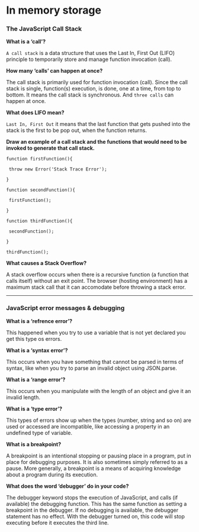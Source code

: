 # In memory storage

### The JavaScript Call Stack

**What is a ‘call’?**

`A call stack` is a data structure that uses the Last In, First Out (LIFO) principle to temporarily store and manage function invocation (call).

**How many ‘calls’ can happen at once?**

The call stack is primarily used for function invocation (call). Since the call stack is single, function(s) execution, is done, one at a time, from top to bottom. It means the call stack is synchronous. And `three calls` can happen at once.

**What does LIFO mean?**

`Last In, First Out` it means that the last function that gets pushed into the stack is the first to be pop out, when the function returns.

**Draw an example of a call stack and the functions that would need to be invoked to generate that call stack.**

`function firstFunction(){`

` throw new Error('Stack Trace Error');`

`}`

`function secondFunction(){`

` firstFunction();`

`}`

`function thirdFunction(){`

` secondFunction();`

`}`

`thirdFunction();`

**What causes a Stack Overflow?**

A stack overflow occurs when there is a recursive function (a function that calls itself) without an exit point. The browser (hosting environment) has a maximum stack call that it can accomodate before throwing a stack error.

---

### JavaScript error messages & debugging

**What is a ‘refrence error’?**

This happened when you try to use a variable that is not yet declared you get this type os errors.

**What is a ‘syntax error’?**

This occurs when you have something that cannot be parsed in terms of syntax, like when you try to parse an invalid object using JSON.parse.

**What is a ‘range error’?**

This occurs when you manipulate with the length of an object and give it an invalid length.

**What is a ‘type error’?**

This types of errors show up when the types (number, string and so on) are used or accessed are incompatible, like accessing a property in an undefined type of variable.

**What is a breakpoint?**

A breakpoint is an intentional stopping or pausing place in a program, put in place for debugging purposes. It is also sometimes simply referred to as a pause. More generally, a breakpoint is a means of acquiring knowledge about a program during its execution.

**What does the word ‘debugger’ do in your code?**

The debugger keyword stops the execution of JavaScript, and calls (if available) the debugging function. This has the same function as setting a breakpoint in the debugger. If no debugging is available, the debugger statement has no effect. With the debugger turned on, this code will stop executing before it executes the third line.
